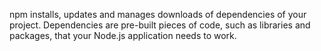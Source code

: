 npm installs, updates and manages downloads of dependencies of your project. Dependencies are pre-built pieces of code, such as libraries and packages, that your Node.js application needs to work.